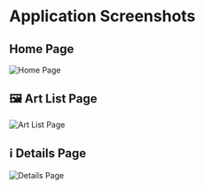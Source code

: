 # Application Screenshots

##  Home Page
![Home Page](assets/shot1.png)

## 🖼️ Art List Page
![Art List Page](assets/shot2.png)

## ℹ️ Details Page
![Details Page](assets/shot3.png)
